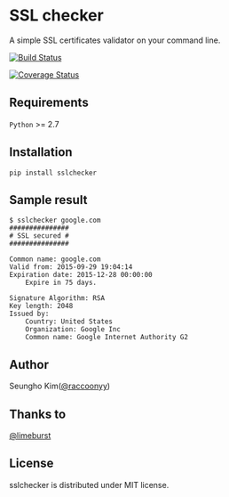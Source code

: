 # SSL checker

A simple SSL certificates validator on your command line.

[![Build Status](https://travis-ci.org/raccoonyy/sslchecker.svg?branch=master)](https://travis-ci.org/raccoonyy/sslchecker)

[![Coverage Status](https://coveralls.io/repos/raccoonyy/sslchecker/badge.svg?branch=master&service=github)](https://coveralls.io/github/raccoonyy/sslchecker?branch=master)

## Requirements
`Python` >= 2.7

## Installation

```shell
pip install sslchecker
```

## Sample result

```shell
$ sslchecker google.com
###############
# SSL secured #
###############

Common name: google.com
Valid from: 2015-09-29 19:04:14
Expiration date: 2015-12-28 00:00:00
    Expire in 75 days.

Signature Algorithm: RSA
Key length: 2048
Issued by:
    Country: United States
    Organization: Google Inc
    Common name: Google Internet Authority G2
```

## Author

Seungho Kim([@raccoonyy](https://twitter.com/raccoonyy))

## Thanks to
[@limeburst](https://github.com/limeburst)

## License

sslchecker is distributed under MIT license.